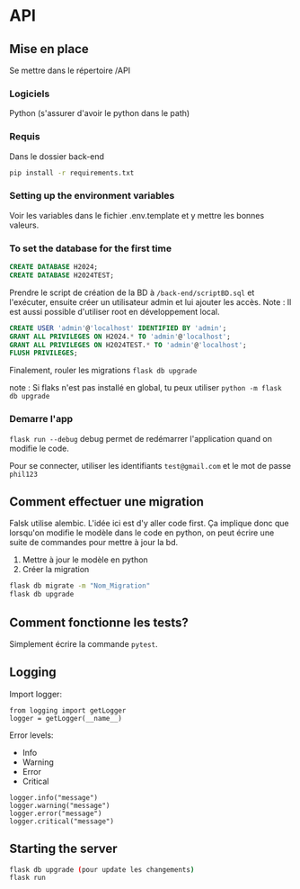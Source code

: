 # API

## Mise en place
Se mettre dans le répertoire /API

### Logiciels
Python (s'assurer d'avoir le python dans le path)

### Requis
Dans le dossier back-end
```bash
pip install -r requirements.txt
```

### Setting up the environment variables
Voir les variables dans le fichier .env.template et y mettre les bonnes valeurs.

### To set the database for the first time
```sql
CREATE DATABASE H2024;
CREATE DATABASE H2024TEST;
```
Prendre le script de création de la BD à `/back-end/scriptBD.sql` et l'exécuter, ensuite créer un utilisateur admin et lui ajouter les accès.
Note : Il est aussi possible d'utiliser root en développement local.
```sql
CREATE USER 'admin'@'localhost' IDENTIFIED BY 'admin';
GRANT ALL PRIVILEGES ON H2024.* TO 'admin'@'localhost';
GRANT ALL PRIVILEGES ON H2024TEST.* TO 'admin'@'localhost';
FLUSH PRIVILEGES;
```
Finalement, rouler les migrations
`flask db upgrade`

note : Si flaks n'est pas installé en global, tu peux utiliser 
`python -m flask db upgrade`

### Demarre l'app
`flask run --debug` debug permet de redémarrer l'application quand on modifie le code.

Pour se connecter, utiliser les identifiants `test@gmail.com` et le mot de passe `phil123`

## Comment effectuer une migration
Falsk utilise alembic. L'idée ici est d'y aller code first. Ça implique donc que lorsqu'on modifie le modèle dans le code en python, on peut écrire une suite de commandes pour mettre à jour la bd.

1. Mettre à jour le modèle en python
2. Créer la migration
```bash
flask db migrate -m "Nom_Migration"
flask db upgrade
```

## Comment fonctionne les tests?

Simplement écrire la commande `pytest`.

## Logging
Import logger:
```
from logging import getLogger
logger = getLogger(__name__)
```

Error levels:
- Info
- Warning
- Error
- Critical

```
logger.info("message")
logger.warning("message")
logger.error("message")
logger.critical("message")
```

## Starting the server
```bash
flask db upgrade (pour update les changements)
flask run
```
